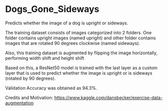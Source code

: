 # Dogs_Gone_Sideways
Predicts whether the image of a dog is upright or sideways.

The training dataset consists of images categorized into 2 folders. One folder contains upright images (named upright) and other folder contains images that are rotated 90 degrees clockwise (named sideways).

Also, this training dataset is augmented by flipping the image horizontally, performing width shift and height shift

Based on this, a ResNet50 model is trained with the last layer as a custom layer that is used to predict whether the image is upright or is sideways (rotated by 90 degrees).

Validation Accuracy was obtained as 94.3%.

Credits and Motivation: https://www.kaggle.com/dansbecker/exercise-data-augmentation
